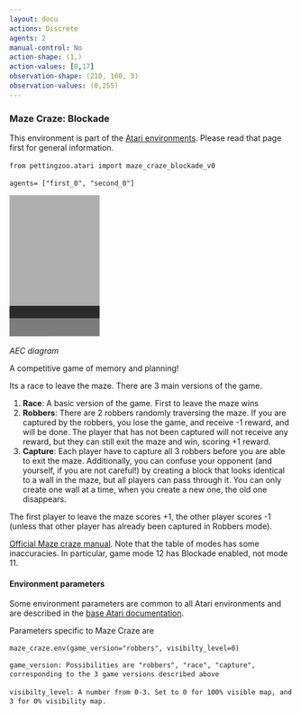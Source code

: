 ```yaml
---
layout: docu
actions: Discrete
agents: 2
manual-control: No
action-shape: (1,)
action-values: [0,17]
observation-shape: (210, 160, 3)
observation-values: (0,255)
---
```


### Maze Craze: Blockade

This environment is part of the [Atari environments](../atari). Please read that page first for general information.


`from pettingzoo.atari import maze_craze_blockade_v0`

`agents= ["first_0", "second_0"]`

![maze_craze_blockade gif](atari_maze_craze.gif)

*AEC diagram*

A competitive game of memory and planning!

Its a race to leave the maze. There are 3 main versions of the game.

1. **Race**: A basic version of the game. First to leave the maze wins
2. **Robbers**: There are 2 robbers randomly traversing the maze. If you are captured by the robbers, you lose the game, and receive -1 reward, and will be done. The player that has not been captured will not receive any reward, but they can still exit the maze and win, scoring +1 reward.
3. **Capture**: Each player have to capture all 3 robbers before you are able to exit the maze. Additionally, you can confuse your opponent (and yourself, if you are not careful!) by creating a block that looks identical to a wall in the maze, but all players can pass through it. You can only create one wall at a time, when you create a new one, the old one disappears.

The first player to leave the maze scores +1, the other player scores -1 (unless that other player has already been captured in Robbers mode).

[Official Maze craze manual](https://atariage.com/manual_html_page.php?SoftwareLabelID=295). Note that the table of modes has some inaccuracies. In particular, game mode 12 has Blockade enabled, not mode 11.

#### Environment parameters

Some environment parameters are common to all Atari environments and are described in the [base Atari documentation](../atari).

Parameters specific to Maze Craze are

```
maze_craze.env(game_version="robbers", visibilty_level=0)
```

```
game_version: Possibilities are "robbers", "race", "capture", corresponding to the 3 game versions described above

visibilty_level: A number from 0-3. Set to 0 for 100% visible map, and 3 for 0% visibility map.
```

